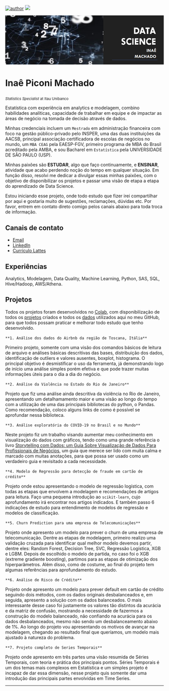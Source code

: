 [![author](https://img.shields.io/badge/author-inaemachado-red.svg)](https://www.linkedin.com/in/inaepmachado) [![](https://img.shields.io/badge/python-3.7+-blue.svg)](https://www.python.org/downloads/release/python-365/)

<p align="center">
  <img src="banner.png" >
</p>

# Inaê Piconi Machado
<sub>*Statistics Specialist* at Itau Unibanco</sub>

Estatística com experiência em analytics e modelagem, combino habilidades analíticas, capacidade de trabalhar em equipe e de impactar as áreas de negócio na tomada de decisão através de dados.

Minhas credenciais incluem um `Mestrado` em administração financeira com foco na gestão público-privado pelo INSPER, uma das duas instituições da AACSB, principal associação certificadora de escolas de negócios no mundo, um `MBA CEAG` pela EAESP-FGV, primeiro programa de MBA do Brasil acreditado pela AMBA, e sou Bacharel em `Estatística` pela UNIVERSIDADE DE SÃO PAULO (USP).

Minhas paixões são **ESTUDAR**, algo que faço continuamente, e **ENSINAR**, atividade que acabo perdendo noção do tempo em qualquer situação. Em função disso, resolvi me dedicar a divulgar essas minhas paixões, com o objetivo de disponibilizar os projetos e passar uma visão de etapa a etapa do aprendizado de Data Science. 

Estou iniciando esse projeto, onde todo estudo que fizer irei compartilhar por aqui e gostaria muito de sugestões, reclamações, dúvidas etc. Por favor, entrem em contato direto comigo pelos canais abaixo para toda troca de informação.


## Canais de contato

* [Email](inae.pmachado@gmail.com)
* [LinkedIn](https://www.linkedin.com/in/inaepmachado)
* [Currículo Lattes](http://lattes.cnpq.br/2150291235267988)


## Experiências

Analytics, Modelagem, Data Quality, Machine Learning, Python, SAS, SQL, Hive/Hadoop, AWS/Athena.


## Projetos

  Todos os projetos foram desenvolvidos no [Colab](https://colab.research.google.com/notebooks/intro.ipynb), com disponibilização de todos os [projetos](https://github.com/inaepmachado/Colabs) criados e todos os [dados](https://github.com/inaepmachado/DataSet) utilizados aqui no meu GitHub, para que todos possam praticar e melhorar todo estudo que tenho desenvolvido.

`**1. Análise dos dados do Airbnb da região de Toscana, Itália**`

   Primeiro projeto, somente com uma visão dos comandos básicos de leitura de arquivo e análises básicas descritivas das bases, distribuição dos dados, identificação de outliers e valores ausentes, boxplot, histograma. O principal objetivo é desmistificar o uso da ferramenta, já demonstrando logo de início uma análise simples porém efetiva e que pode trazer muitas informações úteis para o dia a dia do negócio.

`**2. Análise da Violência no Estado do Rio de Janeiro**`

  Projeto que fiz uma análise ainda descritiva da violência no Rio de Janeiro, apresentando um detalhamamento maior e uma visão ao longo do tempo com a utilização de uma das principais bibliotecas do python, o Pandas. Como recomendação, coloco alguns links de como é possível se aprofundar nessa biblioteca.

`**3. Análise exploratória do COVID-19 no Brasil e no Mundo**`

  Neste projeto fiz um trabalho visando aumentar meu conhecimento em visualização do dados com gráficos, tendo como uma grande referência o livro [Storytelling com Dados: um Guia Sobre Visualização de Dados Para Profissionais de Negócios](https://www.amazon.com.br/Storytelling-com-Dados-Visualiza%C3%A7%C3%A3o-Profissionais/dp/8550804681), um guia que merece ser lido com muita calma e marcado com muitas anotações, para que possa ser usado como um verdadeiro guia e revisitado a cada necessidade.

`**4. Modelo de Regressão para detecção de fraude em cartão de crédito**`

   Projeto onde estou apresentando o modelo de regressão logística, com todas as etapas que envolvem a modelagem e recomendações de artigos para leitura. Faço uma pequena introdução ao `scikit-learn`, cujo aprofundamento irá encontrar nos artigos indicados. E também passo 6 indicações de estudo para entendimento de modelos de regressão e modelos de classificação.
   
`**5. Churn Prediction para uma empresa de Telecomunicações**`

  Projeto onde apresento um modelo para prever o churn de uma empresa de telecomunicação. Dentre as etapas de modelagem, primeiro realizo uma validação cruzada para identificar qual melhor modelo devemos partir, dentre eles: Random Forest, Decision Tree, SVC, Regressão Logística, XGB e LGBM. Depois de escolhido o modelo de partida, no caso foi o XGB (extreme gradiente boosting), partimos para as etapas de otimização dos hiperparâmetros. Além disso, como de costume, ao final do projeto tem algumas referências para aprofundamento do estudo.
  
`**6. Análise de Risco de Crédito**`

  Projeto onde apresento um modelo para prever default em cartão de crédito seguindo dois métodos, com os dados originais desbalanceados e, em seguida, apresento a solução com os dados balanceados. O mais interessante desse caso foi justamente os valores tão distintos da acurácia e da matriz de confusão, mostrando a necessidade de fazermos a construção do modelo balanceado, não confiando na acurácia para os dados desbalanceados, mesmo não sendo um desbalanceamento abaixo de 1%. Ao longo do projeto vou apresentando os motivos de avançar na modelagem, chegando ao resultado final que queríamos, um modelo mais ajustado à natureza do problema.
  
`**7. Projeto completo de Series Temporais**`

  Projeto onde apresento em três partes uma visão resumida de Séries Temporais, com teoria e prática dos principais pontos. Séries Temporais é um dos temas mais complexos em Estatística e um simples projeto é incapaz de dar essa dimensão, nesse projeto quis somente dar uma introdução das principais partes envolvidas em Time Series.

---
